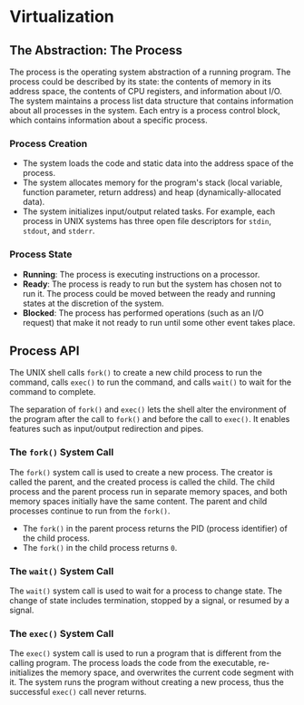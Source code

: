# Virtualization

## The Abstraction: The Process

The process is the operating system abstraction of a running program. The process could be described by its state: the contents of memory in its address space, the contents of CPU registers, and information about I/O. The system maintains a process list data structure that contains information about all processes in the system. Each entry is a process control block, which contains information about a specific process.

### Process Creation

- The system loads the code and static data into the address space of the process.
- The system allocates memory for the program's stack (local variable, function parameter, return address) and heap (dynamically-allocated data).
- The system initializes input/output related tasks. For example, each process in UNIX systems has three open file descriptors for `stdin`, `stdout`, and `stderr`.

### Process State

- **Running**: The process is executing instructions on a processor.
- **Ready**: The process is ready to run but the system has chosen not to run it. The process could be moved between the ready and running states at the discretion of the system.
- **Blocked**: The process has performed operations (such as an I/O request) that make it not ready to run until some other event takes place.

## Process API

The UNIX shell calls `fork()` to create a new child process to run the command, calls `exec()` to run the command, and calls `wait()` to wait for the command to complete.

The separation of `fork()` and `exec()` lets the shell alter the environment of the program after the call to `fork()` and before the call to `exec()`. It enables features such as input/output redirection and pipes.

### The `fork()` System Call

The `fork()` system call is used to create a new process. The creator is called the parent, and the created process is called the child. The child process and the parent process run in separate memory spaces, and both memory spaces initially have the same content. The parent and child processes continue to run from the `fork()`.

- The `fork()` in the parent process returns the PID (process identifier) of the child process.
- The `fork()` in the child process returns `0`.

### The `wait()` System Call

The `wait()` system call is used to wait for a process to change state. The change of state includes termination, stopped by a signal, or resumed by a signal.

### The `exec()` System Call

The `exec()` system call is used to run a program that is different from the calling program. The process loads the code from the executable, re-initializes the memory space, and overwrites the current code segment with it. The system runs the program without creating a new process, thus the successful `exec()` call never returns.
